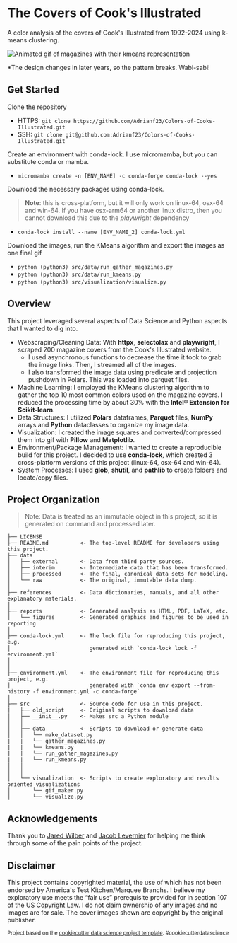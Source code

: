The Covers of Cook's Illustrated
==============================

A color analysis of the covers of Cook's Illustrated from 1992-2024 using k-means clustering.

![Animated gif of magazines with their kmeans representation](https://github.com/Adrianf23/Colors-of-Cooks-Illustrated/blob/main/reports/figures/compressed-magazine-covers.gif)

*The design changes in later years, so the pattern breaks. Wabi-sabi!

Get Started
--------
Clone the repository

- HTTPS: `git clone https://github.com/Adrianf23/Colors-of-Cooks-Illustrated.git`
- SSH: `git clone git@github.com:Adrianf23/Colors-of-Cooks-Illustrated.git`

Create an environment with conda-lock. I use micromamba, but you can substitute conda or mamba. 

- `micromamba create -n [ENV_NAME] -c conda-forge conda-lock --yes`

Download the necessary packages using conda-lock. 

> **Note**: this is cross-platform, but it will only work on linux-64, osx-64 and win-64. If you have osx-arm64 or another linux distro, then you cannot download this due to the _playwright_ dependency 

- `conda-lock install --name [ENV_NAME_2] conda-lock.yml`

Download the images, run the KMeans algorithm and export the images as one final gif

- `python (python3) src/data/run_gather_magazines.py`
- `python (python3) src/data/run_kmeans.py`
- `python (python3) src/visualization/visualize.py`

Overview
------------
This project leveraged several aspects of Data Science and Python aspects that I wanted to dig into.

- Webscraping/Cleaning Data: With **httpx**, **selectolax** and **playwright**, I scraped 200 magazine covers from the Cook's Illustrated website. 
  - I used asynchronous functions to decrease the time it took to grab the image links. Then, I streamed all of the images.
  - I also transformed the image data using predicate and projection pushdown in Polars. This was loaded into parquet files.
- Machine Learning: I employed the KMeans clustering algorithm to gather the top 10 most common colors used on the magazine covers. I reduced the processing time by about 30% with the **Intel® Extension for Scikit-learn**.
- Data Structures: I utilized **Polars** dataframes, **Parquet** files, **NumPy** arrays and **Python** dataclasses to organize my image data.
- Visualization: I created the image squares and converted/compressed them into gif with **Pillow** and **Matplotlib**. 
- Environment/Package Management: I wanted to create a reproducible build for this project. I decided to use **conda-lock**, which created 3 cross-platform versions of this project (linux-64, osx-64 and win-64).
- System Processes: I used **glob**, **shutil**, and **pathlib** to create folders and locate/copy files.  


Project Organization
------------
> Note: Data is treated as an immutable object in this project, so it is generated on command and processed later.

    ├── LICENSE
    ├── README.md          <- The top-level README for developers using this project.
    ├── data
    │   ├── external       <- Data from third party sources.
    │   ├── interim        <- Intermediate data that has been transformed.
    │   ├── processed      <- The final, canonical data sets for modeling.
    │   └── raw            <- The original, immutable data dump.
    │
    ├── references         <- Data dictionaries, manuals, and all other explanatory materials.
    │
    ├── reports            <- Generated analysis as HTML, PDF, LaTeX, etc.
    │   └── figures        <- Generated graphics and figures to be used in reporting
    │
    ├── conda-lock.yml     <- The lock file for reproducing this project, e.g.
    │                         generated with `conda-lock lock -f environment.yml`
    │
    │
    ├── environment.yml    <- The environment file for reproducing this project, e.g.
    │                         generated with `conda env export --from-history -f environment.yml -c conda-forge`
    │
    ├── src                <- Source code for use in this project.
    |   ├── old_script     <- Original scripts to download data
    │   ├── __init__.py    <- Makes src a Python module
    │   │
    │   ├── data           <- Scripts to download or generate data
    │   │   └── make_dataset.py
    |   |   └── gather_magazines.py
    |   |   └── kmeans.py
    |   |   └── run_gather_magazines.py
    |   |   └── run_kmeans.py
    │   │
    │   │
    │   └── visualization  <- Scripts to create exploratory and results oriented visualizations
    │       └── gif_maker.py
    │       └── visualize.py


Acknowledgements
--------
Thank you to <a target="_blank" href="https://github.com/jwilber">Jared Wilber</a> and <a target="_blank" href="https://github.com/jwilber">Jacob Levernier</a> for helping me think through some of the pain points of the project.

Disclaimer
--------

This project contains copyrighted material, the use of which has not been endorsed by America's Test Kitchen/Marquee Branchs. I believe my exploratory use meets the “fair use” prerequisite provided for in section 107 of the US Copyright Law. I do not claim ownership of any images and no images are for sale. The cover images shown are copyright by the original publisher.


<p><small>Project based on the <a target="_blank" href="https://drivendata.github.io/cookiecutter-data-science/">cookiecutter data science project template</a>. #cookiecutterdatascience</small></p>


